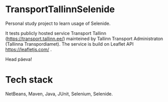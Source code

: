 # TransportTallinnSelenide
Personal study project to learn usage of Selenide.

It tests publicly hosted service Transport Tallinn (https://transport.tallinn.ee/) mainteined by Tallinn Transport Administraton (Tallinna Transpordiamet).
The service is build on Leaflet API https://leafletjs.com/ .

Head päeva!

# Tech stack
NetBeans, Maven, Java, JUnit, Selenium, Selenide.
